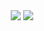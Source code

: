 

<!--
### Hi there 👋
**WilmerWang/wilmerwang** is a ✨ _special_ ✨ repository because its `README.md` (this file) appears on your GitHub profile.

Here are some ideas to get you started:

- 🔭 I’m currently working on ...
- 🌱 I’m currently learning ...
- 👯 I’m looking to collaborate on ...
- 🤔 I’m looking for help with ...
- 💬 Ask me about ...
- 📫 How to reach me: ...
- 😄 Pronouns: ...
- ⚡ Fun fact: ...
-->

<div align="center">
  <img src="https://github-profile-trophy.vercel.app/?username=wilmerwang&margin-w=15&no-bg=true&no-frame=true&theme=onedark&row=2&column=3"/>
  <img src="https://github-readme-stats.vercel.app/api?username=wilmerwang&count_private=true&show_icons=true&theme=onedark&hide_border=true&bg_color=00000000">
</div>



<!--
<div align="center">
  <img src="https://github-readme-stats.vercel.app/api?username=wilmerwang&count_private=true&show_icons=true&theme=onedark&hide_border=true&bg_color=false" width="420">
  <img src="https://github-readme-stats.vercel.app/api/top-langs/?username=wilmerwang&count_private=true&layout=compact&theme=onedark&hide_border=true&bg_color=false">
</div>
-->
